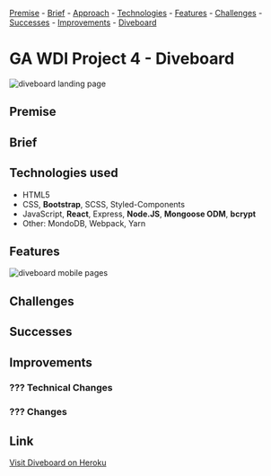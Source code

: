[Premise](#premise "premise") - [Brief](#brief "brief") - [Approach](#approach "approach") - [Technologies](#technologies-used "technologies") - [Features](#features "features") - [Challenges](#challenges "challenges") - [Successes](#successes "successes") - [Improvements](#improvements "improvements") - [Diveboard](https://dive-board.herokuapp.com/ "Diveboard")
# GA WDI Project 4 - Diveboard
<img src="https://i.imgur.com/dIWTVDp.jpg" alt="diveboard landing page">

## Premise

## Brief

## Technologies used
* HTML5
* CSS, **Bootstrap**, SCSS, Styled-Components
* JavaScript, **React**, Express, **Node.JS**, **Mongoose ODM**, **bcrypt**
* Other: MondoDB, Webpack, Yarn

## Features

<img src="https://i.imgur.com/QkM0jnM.png" alt="diveboard mobile pages">

## Challenges

## Successes

## Improvements

### ??? Technical Changes

### ??? Changes

## Link ##
[Visit Diveboard on Heroku](https://dive-board.herokuapp.com/ "Diveboard")
